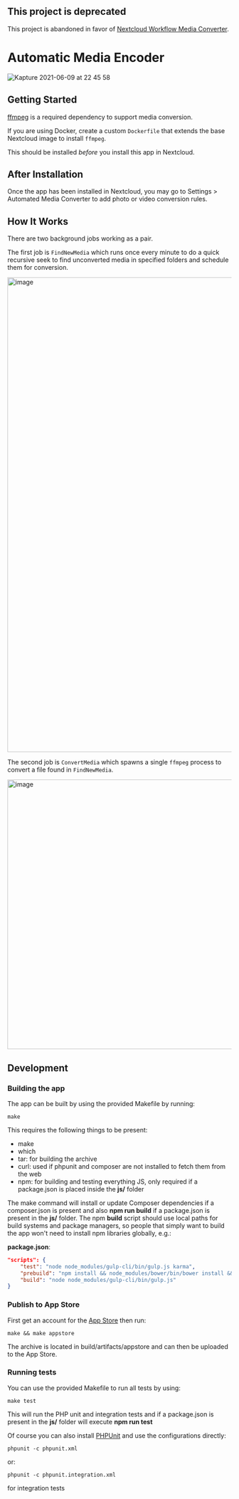 ## This project is deprecated
This project is abandoned in favor of [Nextcloud Workflow Media Converter](https://github.com/cwilby/nextcloud-workflow-media-converter).

# Automatic Media Encoder

![Kapture 2021-06-09 at 22 45 58](https://user-images.githubusercontent.com/13686317/121471489-a1a0ee80-c974-11eb-9150-4ab03376e8a5.gif)

## Getting Started

[ffmpeg]() is a required dependency to support media conversion.  

If you are using Docker, create a custom `Dockerfile` that extends the base Nextcloud image to install `ffmpeg`.

This should be installed _before_ you install this app in Nextcloud.

## After Installation

Once the app has been installed in Nextcloud, you may go to Settings &gt; Automated Media Converter to add photo or video conversion rules.

## How It Works

There are two background jobs working as a pair.

The first job is `FindNewMedia` which runs once every minute to do a quick recursive seek to find unconverted media in specified folders and schedule them for conversion.

<img width="1067" alt="image" src="https://user-images.githubusercontent.com/13686317/121822502-414fcc80-cc54-11eb-8e23-a29a80725d11.png">

The second job is `ConvertMedia` which spawns a single `ffmpeg` process to convert a file found in `FindNewMedia`.

<img width="606" alt="image" src="https://user-images.githubusercontent.com/13686317/121822323-6859ce80-cc53-11eb-8186-fddbf82ec64e.png">

## Development

### Building the app

The app can be built by using the provided Makefile by running:

    make

This requires the following things to be present:
* make
* which
* tar: for building the archive
* curl: used if phpunit and composer are not installed to fetch them from the web
* npm: for building and testing everything JS, only required if a package.json is placed inside the **js/** folder

The make command will install or update Composer dependencies if a composer.json is present and also **npm run build** if a package.json is present in the **js/** folder. The npm **build** script should use local paths for build systems and package managers, so people that simply want to build the app won't need to install npm libraries globally, e.g.:

**package.json**:
```json
"scripts": {
    "test": "node node_modules/gulp-cli/bin/gulp.js karma",
    "prebuild": "npm install && node_modules/bower/bin/bower install && node_modules/bower/bin/bower update",
    "build": "node node_modules/gulp-cli/bin/gulp.js"
}
```


### Publish to App Store

First get an account for the [App Store](http://apps.nextcloud.com/) then run:

    make && make appstore

The archive is located in build/artifacts/appstore and can then be uploaded to the App Store.

### Running tests
You can use the provided Makefile to run all tests by using:

    make test

This will run the PHP unit and integration tests and if a package.json is present in the **js/** folder will execute **npm run test**

Of course you can also install [PHPUnit](http://phpunit.de/getting-started.html) and use the configurations directly:

    phpunit -c phpunit.xml

or:

    phpunit -c phpunit.integration.xml

for integration tests
